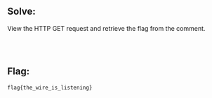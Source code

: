 ## Solve:

View the HTTP GET request and retrieve the flag from the comment.

<br><br>

## Flag:
`flag{the_wire_is_listening}`
